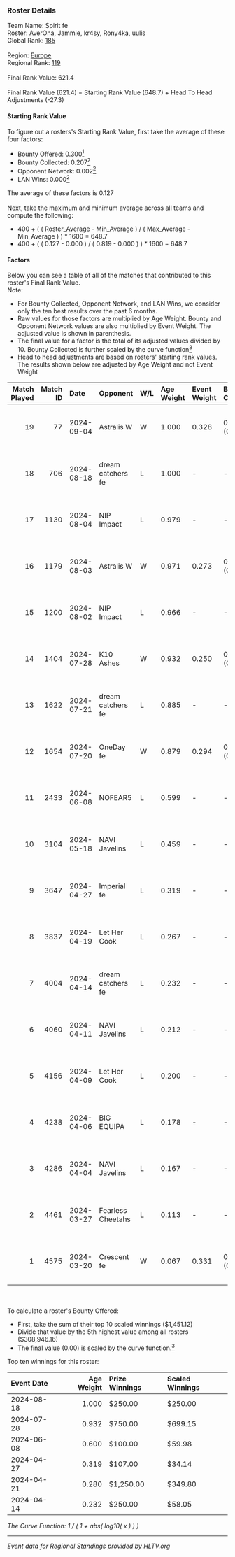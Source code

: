 ### Roster Details<br />
Team Name: Spirit fe<br />
Roster: AverOna, Jammie, kr4sy, Rony4ka, uulis<br />
Global Rank: [185](../../standings_global_2024_09_06.md)<br />
<br />
Region: [Europe]( ../../standings_europe_2024_09_06.md)<br />
Regional Rank: [119]( ../../standings_europe_2024_09_06.md)<br />
<br />
Final Rank Value:  621.4<br />
<br />
Final Rank Value (621.4) = Starting Rank Value (648.7) + Head To Head Adjustments (-27.3)<br />

#### Starting Rank Value<br />
To figure out a rosters's Starting Rank Value, first take the average of these four factors:<br />
- Bounty Offered: 0.300[<sup>1</sup>](#table2)
- Bounty Collected: 0.207[<sup>2</sup>](#table1)
- Opponent Network: 0.002[<sup>2</sup>](#table1)
- LAN Wins: 0.000[<sup>2</sup>](#table1)

The average of these factors is 0.127<br />
<br />
Next, take the maximum and minimum average across all teams and compute the following:<br />
- 400 + ( ( Roster_Average - Min_Average ) / ( Max_Average - Min_Average ) ) * 1600 = 648.7
- 400 + ( ( 0.127 - 0.000 ) / ( 0.819 - 0.000 ) ) * 1600 = 648.7


#### Factors<br />
Below you can see a table of all of the matches that contributed to this roster's Final Rank Value.<br />
Note:<br />

- For Bounty Collected, Opponent Network, and LAN Wins, we consider only the ten best results over the past 6 months.
- Raw values for those factors are multiplied by Age Weight. Bounty and Opponent Network values are also multiplied by Event Weight. The adjusted value is shown in parenthesis.
- The final value for a factor is the total of its adjusted values divided by 10. Bounty Collected is further scaled by the curve function[<sup>3</sup>](#curveFunction)
- Head to head adjustments are based on rosters' starting rank values. The results shown below are adjusted by Age Weight and not Event Weight
<span id="table1"></span><br />


| Match Played | Match ID | Date       | Opponent          | W/L | Age Weight | Event Weight | Bounty Collected | Opponent Network | LAN Wins  | H2H Adj. | Roster                                   |
| -: | -: | :- | :- | :- | :- | :- | :- | :- | :- | -: | :- |
|           19 |       77 | 2024-09-04 | Astralis W        | W   | 1.000      | 0.328        | 0.001 (0.000)    | 0.026 (0.009)    | 0 (0.000) |    15.03 | AverOna, Jammie, kr4sy, Rony4ka, uulis   |
|           18 |      706 | 2024-08-18 | dream catchers fe | L   | 1.000      | -            | -                | -                | -         |    -9.96 | AverOna, Jammie, kr4sy, Rony4ka, uulis   |
|           17 |     1130 | 2024-08-04 | NIP Impact        | L   | 0.979      | -            | -                | -                | -         |   -12.54 | AverOna, Jammie, Rony4ka, tenweri, uulis |
|           16 |     1179 | 2024-08-03 | Astralis W        | W   | 0.971      | 0.273        | 0.001 (0.000)    | 0.026 (0.007)    | 0 (0.000) |    14.93 | irbitka, Jammie, Rony4ka, tenweri, uulis |
|           15 |     1200 | 2024-08-02 | NIP Impact        | L   | 0.966      | -            | -                | -                | -         |   -12.56 | AverOna, Jammie, Rony4ka, tenweri, uulis |
|           14 |     1404 | 2024-07-28 | K10 Ashes         | W   | 0.932      | 0.250        | 0.001 (0.000)    | 0.000 (0.000)    | 0 (0.000) |    10.40 | AverOna, Jammie, Rony4ka, tenweri, uulis |
|           13 |     1622 | 2024-07-21 | dream catchers fe | L   | 0.885      | -            | -                | -                | -         |   -10.59 | AverOna, Jammie, Rony4ka, tenweri, uulis |
|           12 |     1654 | 2024-07-20 | OneDay fe         | W   | 0.879      | 0.294        | 0.001 (0.000)    | 0.000 (0.000)    | 0 (0.000) |     9.79 | AverOna, Jammie, Rony4ka, tenweri, uulis |
|           11 |     2433 | 2024-06-08 | NOFEAR5           | L   | 0.599      | -            | -                | -                | -         |    -8.93 | AverOna, Jammie, Rony4ka, tenweri, uulis |
|           10 |     3104 | 2024-05-18 | NAVI Javelins     | L   | 0.459      | -            | -                | -                | -         |    -4.53 | AverOna, Jammie, Rony4ka, tenweri, uulis |
|            9 |     3647 | 2024-04-27 | Imperial fe       | L   | 0.319      | -            | -                | -                | -         |    -1.67 | AverOna, Jammie, Rony4ka, tenweri, uulis |
|            8 |     3837 | 2024-04-19 | Let Her Cook      | L   | 0.267      | -            | -                | -                | -         |    -2.09 | AverOna, Jammie, Rony4ka, tenweri, uulis |
|            7 |     4004 | 2024-04-14 | dream catchers fe | L   | 0.232      | -            | -                | -                | -         |    -2.95 | AverOna, Jammie, Rony4ka, tenweri, uulis |
|            6 |     4060 | 2024-04-11 | NAVI Javelins     | L   | 0.212      | -            | -                | -                | -         |    -2.29 | AverOna, Jammie, Rony4ka, tenweri, uulis |
|            5 |     4156 | 2024-04-09 | Let Her Cook      | L   | 0.200      | -            | -                | -                | -         |    -4.31 | AverOna, Jammie, Rony4ka, tenweri, uulis |
|            4 |     4238 | 2024-04-06 | BIG EQUIPA        | L   | 0.178      | -            | -                | -                | -         |    -2.26 | AverOna, Jammie, Rony4ka, tenweri, uulis |
|            3 |     4286 | 2024-04-04 | NAVI Javelins     | L   | 0.167      | -            | -                | -                | -         |    -1.84 | AverOna, Jammie, Rony4ka, tenweri, uulis |
|            2 |     4461 | 2024-03-27 | Fearless Cheetahs | L   | 0.113      | -            | -                | -                | -         |    -1.93 | AverOna, Jammie, Rony4ka, tenweri, uulis |
|            1 |     4575 | 2024-03-20 | Crescent fe       | W   | 0.067      | 0.331        | 0.003 (0.000)    | 0.062 (0.001)    | 0 (0.000) |     1.02 | AverOna, Jammie, Rony4ka, tenweri, uulis |

<br />
<span id="table2"></span><br />
To calculate a roster's Bounty Offered:<br />

- First, take the sum of their top 10 scaled winnings ($1,451.12)
- Divide that value by the 5th highest value among all rosters ($308,946.16)
- The final value (0.00) is scaled by the curve function.[<sup>3</sup>](#curveFunction)

Top ten winnings for this roster:<br />

| Event Date | Age Weight | Prize Winnings | Scaled Winnings |
| :- | -: | :- | :- |
| 2024-08-18 |      1.000 | $250.00        | $250.00         |
| 2024-07-28 |      0.932 | $750.00        | $699.15         |
| 2024-06-08 |      0.600 | $100.00        | $59.98          |
| 2024-04-27 |      0.319 | $107.00        | $34.14          |
| 2024-04-21 |      0.280 | $1,250.00      | $349.80         |
| 2024-04-14 |      0.232 | $250.00        | $58.05          |


<span id="curveFunction"></span>_The Curve Function: 1 / ( 1 + abs( log10( x ) ) )_<br />

---
_Event data for Regional Standings provided by HLTV.org_<br />
